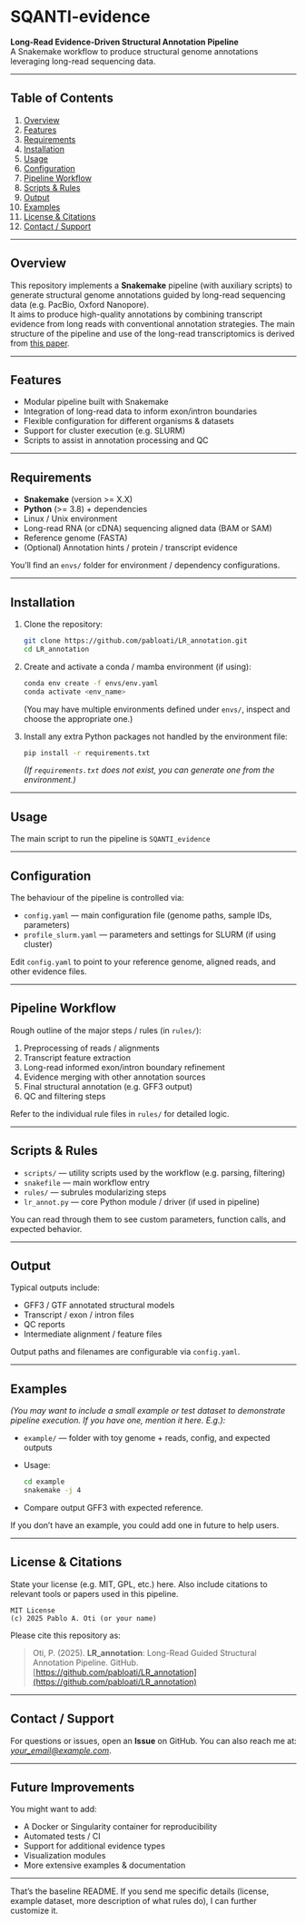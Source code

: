 # SQANTI-evidence

**Long-Read Evidence-Driven Structural Annotation Pipeline**  
A Snakemake workflow to produce structural genome annotations leveraging long-read sequencing data.

---

## Table of Contents

1. [Overview](#overview)  
2. [Features](#features)  
3. [Requirements](#requirements)  
4. [Installation](#installation)  
5. [Usage](#usage)  
6. [Configuration](#configuration)  
7. [Pipeline Workflow](#pipeline-workflow)  
8. [Scripts & Rules](#scripts--rules)  
9. [Output](#output)  
10. [Examples](#examples)  
11. [License & Citations](#license--citations)  
12. [Contact / Support](#contact--support)

---

## Overview

This repository implements a **Snakemake** pipeline (with auxiliary scripts) to generate structural genome annotations guided by long-read sequencing data (e.g. PacBio, Oxford Nanopore).  
It aims to produce high-quality annotations by combining transcript evidence from long reads with conventional annotation strategies. The main structure of the pipeline and use of the long-read transcriptomics is derived from [this paper](https://genome.cshlp.org/content/early/2025/03/04/gr.279864.124).

---

## Features

- Modular pipeline built with Snakemake  
- Integration of long-read data to inform exon/intron boundaries  
- Flexible configuration for different organisms & datasets  
- Support for cluster execution (e.g. SLURM)  
- Scripts to assist in annotation processing and QC  

---

## Requirements

- **Snakemake** (version  >= X.X)  
- **Python** (>= 3.8) + dependencies  
- Linux / Unix environment  
- Long-read RNA (or cDNA) sequencing aligned data (BAM or SAM)  
- Reference genome (FASTA)  
- (Optional) Annotation hints / protein / transcript evidence  

You’ll find an `envs/` folder for environment / dependency configurations.

---

## Installation

1. Clone the repository:

   ```bash
   git clone https://github.com/pabloati/LR_annotation.git
   cd LR_annotation


2. Create and activate a conda / mamba environment (if using):

   ```bash
   conda env create -f envs/env.yaml
   conda activate <env_name>
   ```

   (You may have multiple environments defined under `envs/`, inspect and choose the appropriate one.)

3. Install any extra Python packages not handled by the environment file:

   ```bash
   pip install -r requirements.txt
   ```

   *(If `requirements.txt` does not exist, you can generate one from the environment.)*

---

## Usage

The main script to run the pipeline is `SQANTI_evidence`

---

## Configuration

The behaviour of the pipeline is controlled via:

* `config.yaml` — main configuration file (genome paths, sample IDs, parameters)
* `profile_slurm.yaml` — parameters and settings for SLURM (if using cluster)

Edit `config.yaml` to point to your reference genome, aligned reads, and other evidence files.

---

## Pipeline Workflow

Rough outline of the major steps / rules (in `rules/`):

1. Preprocessing of reads / alignments
2. Transcript feature extraction
3. Long-read informed exon/intron boundary refinement
4. Evidence merging with other annotation sources
5. Final structural annotation (e.g. GFF3 output)
6. QC and filtering steps

Refer to the individual rule files in `rules/` for detailed logic.

---

## Scripts & Rules

* `scripts/` — utility scripts used by the workflow (e.g. parsing, filtering)
* `snakefile` — main workflow entry
* `rules/` — subrules modularizing steps
* `lr_annot.py` — core Python module / driver (if used in pipeline)

You can read through them to see custom parameters, function calls, and expected behavior.

---

## Output

Typical outputs include:

* GFF3 / GTF annotated structural models
* Transcript / exon / intron files
* QC reports
* Intermediate alignment / feature files

Output paths and filenames are configurable via `config.yaml`.

---

## Examples

*(You may want to include a small example or test dataset to demonstrate pipeline execution. If you have one, mention it here. E.g.):*

* `example/` — folder with toy genome + reads, config, and expected outputs

* Usage:

  ```bash
  cd example
  snakemake -j 4
  ```

* Compare output GFF3 with expected reference.

If you don’t have an example, you could add one in future to help users.

---

## License & Citations

State your license (e.g. MIT, GPL, etc.) here.
Also include citations to relevant tools or papers used in this pipeline.

```text
MIT License
(c) 2025 Pablo A. Oti (or your name)
```

Please cite this repository as:

> Oti, P. (2025). **LR_annotation**: Long-Read Guided Structural Annotation Pipeline. GitHub. [https://github.com/pabloati/LR_annotation](https://github.com/pabloati/LR_annotation)

---

## Contact / Support

For questions or issues, open an **Issue** on GitHub.
You can also reach me at: *[your_email@example.com](mailto:your_email@example.com)*.

---

## Future Improvements

You might want to add:

* A Docker or Singularity container for reproducibility
* Automated tests / CI
* Support for additional evidence types
* Visualization modules
* More extensive examples & documentation

---

That’s the baseline README. If you send me specific details (license, example dataset, more description of what rules do), I can further customize it.


